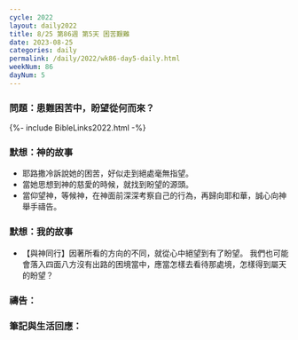 ```yaml
---
cycle: 2022
layout: daily2022
title: 8/25 第86週 第5天 困苦艱難
date: 2023-08-25
categories: daily
permalink: /daily/2022/wk86-day5-daily.html
weekNum: 86
dayNum: 5
---
```


### 問題：患難困苦中，盼望從何而來？

{%- include BibleLinks2022.html -%}

### 默想：神的故事
+ 耶路撒冷訴說她的困苦，好似走到絕處毫無指望。
+ 當她思想到神的慈愛的時候，就找到盼望的源頭。
+ 當仰望神，等候神，在神面前深深考察自己的行為，再歸向耶和華，誠心向神舉手禱告。

### 默想：我的故事
+ 【與神同行】因著所看的方向的不同，就從心中絕望到有了盼望。 我們也可能會落入四面八方沒有出路的困境當中，應當怎樣去看待那處境，怎樣得到屬天的盼望？

### 禱告：

### 筆記與生活回應：
